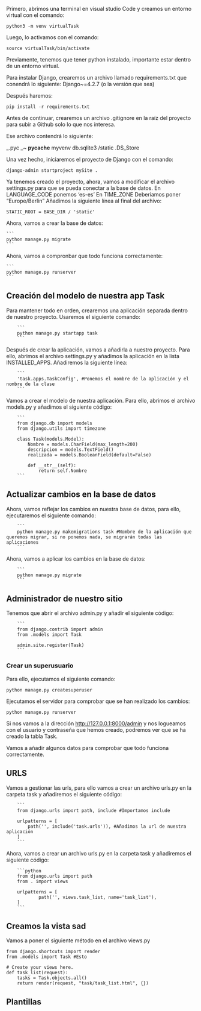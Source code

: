 Primero, abrimos una terminal en visual studio Code y creamos un entorno virtual con el comando:

```
python3 -m venv virtualTask
```

Luego, lo activamos con el comando:

```
source virtualTask/bin/activate
```

Previamente, tenemos que tener python instalado, importante estar dentro de un entorno virtual.

Para instalar Django, crearemos un archivo llamado requirements.txt que conendrá lo siguiente:
Django~=4.2.7 (o la versión que sea)

Después haremos:

```
pip install -r requirements.txt
```

Antes de continuar, crearemos un archivo .gitignore en la raíz del proyecto para subir a Github solo lo que nos interesa.

Ese archivo contendrá lo siguiente:

_.pyc
_~
**pycache**
myvenv
db.sqlite3
/static
.DS_Store

Una vez hecho, iniciaremos el proyecto de Django con el comando:

```
django-admin startproject mySite .
```

Ya tenemos creado el proyecto, ahora, vamos a modificar el archivo settings.py para que se pueda conectar a la base de datos.
En LANGUAGE_CODE ponemos ‘es-es’
En TIME_ZONE Deberíamos poner “Europe/Berlin”
Añadimos la siguiente línea al final del archivo:

```
STATIC_ROOT = BASE_DIR / 'static'
```

Ahora, vamos a crear la base de datos:

    ```
    python manage.py migrate
    ```

Ahora, vamos a compronbar que todo funciona correctamente:

    ```
    python manage.py runserver
    ```

## Creación del modelo de nuestra app Task

Para mantener todo en orden, crearemos una aplicación separada dentro de nuestro proyecto.
Usaremos el siguiente comando:

        ```
        python manage.py startapp task
        ```

Después de crear la aplicación, vamos a añadirla a nuestro proyecto. Para ello, abrimos el archivo settings.py y añadimos la aplicación en la lista INSTALLED_APPS.
Añadiremos la siguiente línea:

        ```
        'task.apps.TaskConfig', #Ponemos el nombre de la aplicación y el nombre de la clase
        ```

Vamos a crear el modelo de nuestra aplicación. Para ello, abrimos el archivo models.py y añadimos el siguiente código:

        ```
        from django.db import models
        from django.utils import timezone

        class Task(models.Model):
            Nombre = models.CharField(max_length=200)
            descripcion = models.TextField()
            realizada = models.BooleanField(default=False)

            def __str__(self):
                return self.Nombre
        ```

## Actualizar cambios en la base de datos

Ahora, vamos reflejar los cambios en nuestra base de datos, para ello, ejecutaremos el siguiente comando:

        ```
        python manage.py makemigrations task #Nombre de la aplicación que queremos migrar, si no ponemos nada, se migrarán todas las aplicaciones
        ```

Ahora, vamos a aplicar los cambios en la base de datos:

        ```
        python manage.py migrate
        ```

## Administrador de nuestro sitio

Tenemos que abrir el archivo admin.py y añadir el siguiente código:

        ```
        from django.contrib import admin
        from .models import Task

        admin.site.register(Task)
        ```

### Crear un superusuario

Para ello, ejecutamos el siguiente comando:

```
python manage.py createsuperuser
```

Ejecutamos el servidor para comprobar que se han realizado los cambios:

```
python manage.py runserver
```

Si nos vamos a la dirección http://127.0.0.1:8000/admin y nos logueamos con el usuario y contraseña que hemos creado, podremos ver que se ha creado la tabla Task.

Vamos a añadir algunos datos para comprobar que todo funciona correctamente.

## URLS

Vamos a gestionar las urls, para ello vamos a crear un archivo urls.py en la carpeta task y añadiremos el siguiente código:

        ```
        from django.urls import path, include #Importamos include

        urlpatterns = [
            path('', include('task.urls')), #Añadimos la url de nuestra aplicación
        ]
        ```

Ahora, vamos a crear un archivo urls.py en la carpeta task y añadiremos el siguiente código:

        ```python
        from django.urls import path
        from . import views

        urlpatterns = [
                path('', views.task_list, name='task_list'),
        ]
        ```

## Creamos la vista sad

Vamos a poner el siguiente método en el archivo views.py

```
from django.shortcuts import render
from .models import Task #Esto

# Create your views here.
def task_list(request):
    tasks = Task.objects.all()
    return render(request, "task/task_list.html", {})
```

## Plantillas
